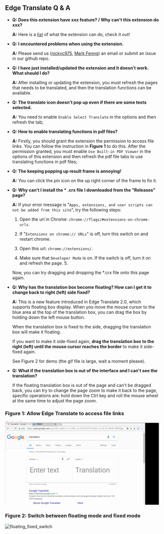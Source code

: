 ## Edge Translate Q & A

* __Q: Does this extension have xxx feature? / Why can't this extension do xxx?__

  __A:__ Here is a [list](./Introduction.md) of what the extension can do, check it out!

* __Q: I encountered problems when using the extension.__

  __A:__ Please send us ([nickyc975](mailto:chenjinlong2016@outlook.com), [Mark Fenng](mailto:f18846188605@gmail.com)) an email or submit an issue in our github repo.

* __Q: I have just installed/updated the extension and it doesn't work. What should I do?__

  __A:__ After installing or updating the extension, you must refresh the pages that needs to be translated, and then the translation functions can be available.

* __Q: The translate icon doesn't pop up even if there are some texts selected.__

  __A:__ You need to enable `Enable Select Translate` in the options and then refresh the tab;

* __Q: How to enable translating functions in pdf files?__

  __A:__ Firstly, you should grant the extension the permission to access file links. You can follow the instruction in __Figure 1__ to do this. After the permission granted, you must enable `Use Built-in PDF Viewer` in the options of this extension and then refresh the pdf file tabs to use translating functions in pdf files;

* __Q: The keeping popping up result frame is annoying!__

  __A:__ You can click the pin icon on the up right corner of the frame to fix it.

* __Q: Why can't I install the * .crx file I downloaded from the "Releases" page?__

  __A:__ If your error message is "``Apps, extensions, and user scripts can not be added from this site``", try the following steps:

  1. Open the url in Chrome: ``chrome://flags/#extensions-on-chrome-urls``.

  2. If "``Extensions on chrome:// URLs``" is off, turn this switch on and restart chrome.

  3. Open this url: ``chrome://extensions/``.

  4. Make sure that ``Developer Mode`` is on. If the switch is off, turn it on and refresh the page. 5.

  Now, you can try dragging and dropping the *.crx file onto this page again.

* __Q: Why has the translation box become floating? How can I get it to change back to right (left) side fixed?__

  __A:__ This is a new feature introduced in Edge Translate 2.0, which supports floating box display. When you move the mouse cursor to the blue area at the top of the translation box, you can drag the box by holding down the left mouse button.

  When the translation box is fixed to the side, dragging the translation box will make it floating.

  If you want to make it side-fixed again, __drag the translation box to the right (left) until the mouse cursor reaches the border__ to make it side-fixed again.

  See Figure 2 for demo (the gif file is large, wait a moment please).

* __Q: What if the translation box is out of the interface and I can't see the translation?__

  If the floating translation box is out of the page and can't be dragged back, you can try to change the page zoom to make it back to the page, specific operations are: hold down the Ctrl key and roll the mouse wheel at the same time to adjust the page zoom.

### Figure 1: Allow Edge Translate to access file links

![grant_access](../../images/grant_access.gif)

### Figure 2: Switch between floating mode and fixed mode

![floating_fixed_switch](../../images/floating_fixed_switch.gif)